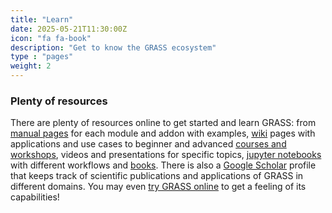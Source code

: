 ```yaml
---
title: "Learn"
date: 2025-05-21T11:30:00Z
icon: "fa fa-book"
description: "Get to know the GRASS ecosystem"
type : "pages"
weight: 2
---
```



<h3 class="mt-2 mb-4">Plenty of resources</h3>

There are plenty of resources online to get started and learn GRASS: from 
[manual pages](/learn/manuals) for each module and addon with examples, 
[wiki](https://grasswiki.osgeo.org/wiki/GRASS-Wiki) pages with applications 
and use cases to beginner and advanced [courses and workshops](https://grass-tutorials.osgeo.org/),
videos and presentations for specific topics, 
[jupyter notebooks](https://grasswiki.osgeo.org/wiki/GRASS_GIS_Jupyter_notebooks) 
with different workflows and [books](/learn/books). There is also a 
[Google Scholar](https://scholar.google.com/citations?user=gJ0ZB0cAAAAJ)
profile that keeps track of scientific publications and applications
of GRASS in different domains. 
You may even [try GRASS online](/learn/tryonline/) to get a feeling of its capabilities!
